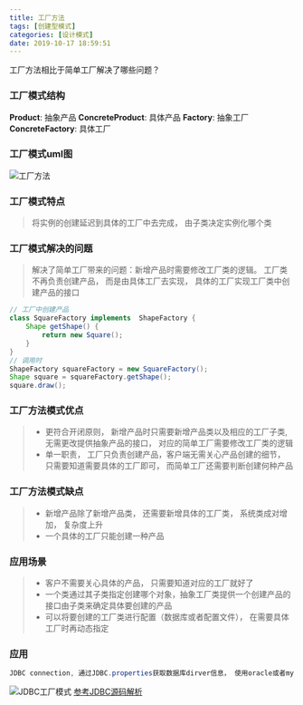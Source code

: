 ```yaml
---
title: 工厂方法
tags: [创建型模式]
categories: [设计模式]
date: 2019-10-17 18:59:51
---
```


工厂方法相比于简单工厂解决了哪些问题？

<!-- more -->

### 工厂模式结构
**Product**: 抽象产品
**ConcreteProduct**: 具体产品
**Factory**: 抽象工厂
**ConcreteFactory**: 具体工厂

### 工厂模式uml图
![工厂方法](/工厂方法.jpg)

### 工厂模式特点
> 将实例的创建延迟到具体的工厂中去完成， 由子类决定实例化哪个类

### 工厂模式解决的问题
> 解决了简单工厂带来的问题：新增产品时需要修改工厂类的逻辑。 工厂类不再负责创建产品， 而是由具体工厂去实现， 具体的工厂实现工厂类中创建产品的接口
```java
// 工厂中创建产品
class SquareFactory implements  ShapeFactory {
    Shape getShape() {
        return new Square();
    }
}
// 调用时
ShapeFactory squareFactory = new SquareFactory();
Shape square = squareFactory.getShape();
square.draw();
```

### 工厂方法模式优点
> - 更符合开闭原则， 新增产品时只需要新增产品类以及相应的工厂子类,无需更改提供抽象产品的接口， 对应的简单工厂需要修改工厂类的逻辑
> - 单一职责， 工厂只负责创建产品，客户端无需关心产品创建的细节， 只需要知道需要具体的工厂即可， 而简单工厂还需要判断创建何种产品

### 工厂方法模式缺点
> - 新增产品除了新增产品类， 还需要新增具体的工厂类， 系统类成对增加， 复杂度上升
> - 一个具体的工厂只能创建一种产品

### 应用场景
> - 客户不需要关心具体的产品， 只需要知道对应的工厂就好了
> - 一个类通过其子类指定创建哪个对象，抽象工厂类提供一个创建产品的接口由子类来确定具体要创建的产品
> - 可以将要创建的工厂类进行配置（数据库或者配置文件）， 在需要具体工厂时再动态指定

### 应用
```java
JDBC connection, 通过JDBC.properties获取数据库dirver信息， 使用oracle或者mysql
```
![JDBC工厂模式](/JDBC.jpg)
[参考JDBC源码解析](https://www.zybuluo.com/pastqing/note/107544)
